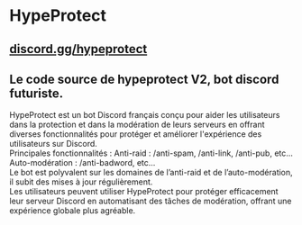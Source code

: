 # HypeProtect

## [discord.gg/hypeprotect](https://discord.gg/hypeprotect)

## Le code source de hypeprotect V2, bot discord futuriste.

HypeProtect est un bot Discord français conçu pour aider les utilisateurs dans la protection et dans la modération de leurs serveurs en offrant diverses fonctionnalités pour protéger et améliorer l'expérience des utilisateurs sur Discord.  
Principales fonctionnalités : Anti-raid : /anti-spam, /anti-link, /anti-pub, etc… Auto-modération : /anti-badword, etc…  
Le bot est polyvalent sur les domaines de l’anti-raid et de l’auto-modération, il subit des mises à jour régulièrement.  
Les utilisateurs peuvent utiliser HypeProtect pour protéger efficacement leur serveur Discord en automatisant des tâches de modération, offrant une expérience globale plus agréable.
